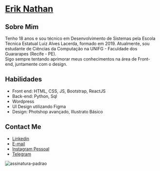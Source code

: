  # <a href="https://beacons.ai/eriknathan_">Erik Nathan</a>
 
## Sobre Mim
Tenho 18 anos e sou técnico em Desenvolvimento de Sistemas pela Escola Técnica Estatual Luiz Alves Lacerda, formado em 2019. Atualmente, sou estudante de Ciências da Computação na UNIFG - Faculdade dos Guararapes (Recife - PE). 
<br>
Sigo sempre tentando aprimorar meus conhecimentos na área de Front-end, juntamente com o design.

## Habilidades
- Front end: HTML, CSS, JS, Bootstrap, ReactJS
- Back-end: Python, Sql
- Wordpress
- UI Design utilizando Figma
- Design: Photshop avançado, Illustrato Básico

##  Contact Me
- <a href="https://www.linkedin.com/in/erik-nathan-827b6b203/">Linkedin</a>
- <a href="mailto:eriknathan.contato@gmail.com">E-mail</a>
- <a href="https://instagram.com/eriknathan_">Instagram Pessoal</a>
- <a href="https://t.me/eriknathan">Telegram</a>
</div>

![assinatura-padrao](https://user-images.githubusercontent.com/77215294/107859251-eaa5c380-6e16-11eb-9a55-bb9c918784be.jpg)
